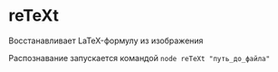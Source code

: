 # reTeXt
Восстанавливает LaTeX-формулу из изображения

Распознавание запускается командой ```node reTeXt "путь_до_файла"```

